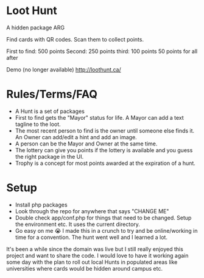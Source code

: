 # Loot Hunt

A hidden package ARG

Find cards with QR codes. Scan them to collect points.

First to find: 500 points
Second: 250 points
third: 100 points
50 points for all after

Demo (no longer available) http://loothunt.ca/ 

# Rules/Terms/FAQ
- A Hunt is a set of packages
- First to find gets the "Mayor" status for life. A Mayor can add a text tagline to the loot.
- The most recent person to find is the owner until someone else finds it. An Owner can add/edit a hint and add an image.
- A person can be the Mayor and Owner at the same time.
- The lottery can give you points if the lottery is available and you guess the right package in the UI.
- Trophy is a concept for most points awarded at the expiration of a hunt.

# Setup
- Install php packages
- Look through the repo for anywhere that says "CHANGE ME"
- Double check app/conf.php for things that need to be changed. Setup the environment etc. It uses the current directory.
- Go easy on me 😭 I made this in a crunch to try and be online/working in time for a convention. The hunt went well and I learned a lot.

It's been a while since the domain was live but I still really enjoyed this project and want to share the code. I would love to have it working again some day with the plan to roll out local Hunts in populated areas like universities where cards would be hidden around campus etc.